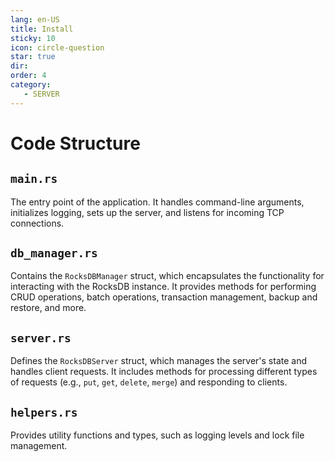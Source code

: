 ```yaml
---
lang: en-US
title: Install
sticky: 10
icon: circle-question
star: true
dir:
order: 4
category:
   - SERVER
---
```



# Code Structure

## `main.rs`

The entry point of the application. It handles command-line arguments, initializes logging, sets up the server, and listens for incoming TCP connections.

## `db_manager.rs`

Contains the `RocksDBManager` struct, which encapsulates the functionality for interacting with the RocksDB instance. It provides methods for performing CRUD operations, batch operations, transaction management, backup and restore, and more.

## `server.rs`

Defines the `RocksDBServer` struct, which manages the server's state and handles client requests. It includes methods for processing different types of requests (e.g., `put`, `get`, `delete`, `merge`) and responding to clients.

## `helpers.rs`

Provides utility functions and types, such as logging levels and lock file management.
